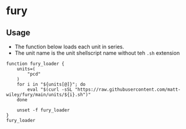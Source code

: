 # fury

## Usage 

- The function below loads each unit in series.
- The unit name is the unit shellscript name without teh `.sh` extension

```shell
function fury_loader {
    units=(
        "pcd"
    )
    for i in "${units[@]}"; do
        eval "$(curl -sSL "https://raw.githubusercontent.com/matt-wiley/fury/main/units/${i}.sh")"
    done

    unset -f fury_loader
}
fury_loader
```